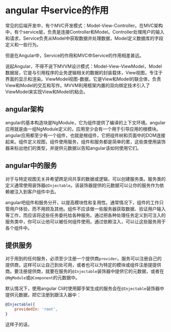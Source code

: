 # angular 中service的作用
常见的后端开发中，有个MVC开发模式：Model-View-Controller。在MVC架构中，有个service层，负责是连接Controller和Model。Controller处理用户的输入和请求，Service负责从Model中获取数据并处理数据，Model定义数据库的字段定义和一些行为。

但是在Angular中，Service的作用和MVC中Service的作用相差甚远。

说起Angular，不得不说下MVVM设计模式：Model-View-ViewModel，Model数据层，它是与引用程序的业务逻辑相关的数据的封装载体，View视图，专注于界面的显示和渲染。ViewModel视图-数据，它是View和Model的联合体，负责View和Model的交互和写作。MVVM利用框架内置的双向绑定技术引入了ViewModel来实现View和Model的粘合。
## angular架构
angular的基本构造块是NgModule，它为组件提供了编译的上下文环境。angular应用就是由一组NgModule定义的，应用至少会有一个用于引导应用的根模块。angular应用都至少有一个组件，也就是根组件，它把组件树和页面中的DOM连接起来。组件定义视图，组件使用服务，组件和服务都是简单的累，这些类使用装饰器来标出他们的类型，并提供元数据以告知angular该如何使用它们。
## angular中的服务
对于与特定视图无关并希望跨足间共享的数据或逻辑，可以创建服务类。服务类的定义通常使用装饰器`@Injectable`。该装饰器提供的元数据可以让你的服务作为依赖被注入到客户组件中去。

angular吧组件和服务分开，以提高模块性和复用性。通常情况下，组件的工作只管用户体验，而不用顾及其他。组件不应该做一些服务器获取数据、验证用户输入等工作，而应该将这些任务委托给各种服务。通过把各种处理任务定义到可注入的服务类中，你可以让他可以被任何组件使用。通过依赖注入，可以让这些服务用于各个组件中。
## 提供服务
对于用到的任何服务，必须至少注册一个提供商`provider`。服务可以注册自己的提供商，这样可以让自己到处可用，或者也可以为特定的模块或组件注册提提供商。要注册提供商，就要在服务的`@Injectable`装饰器中提供它的元数据，或者在`@NgModule`或`@Component`的元数据中。

默认情况下，使用angular Cli时使用脚手架生成的服务会在`@Injectable`装饰器中提供元数据，把它注册到跟注入器中：
``` js
@Injectable({
    providedIn: 'root',
}
```
这样子的话，